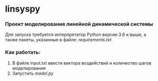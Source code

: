 # linsyspy
### Проект моделирования линейной динамической системы

Для запуска требуется интерпретатор Python версии 3.6 и выше, а также пакеты, указанные в файле: *requirements.txt*

### Как работать:
1. В файле input.txt ввести вектора воздействий и количество шагов моделирования
2. Запустить *model.py* 